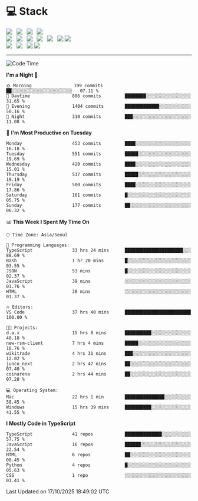 <h1>💻 Stack</h1>
<div>
 <!-- badge : https://shields.io/ -->
 <!-- icon : https://simpleicons.org/?q=Get -->
 <img src="https://img.shields.io/badge/HTML5-e74c3c?style=flat-square&logo=HTML5&logoColor=white"/> &nbsp 
 <img src="https://img.shields.io/badge/CSS3-0A84FF?style=flat-square&logo=CSS3&logoColor=white"/> &nbsp 
 <img src="https://img.shields.io/badge/JavaScript-FFCD11?style=flat-square&logo=JavaScript&logoColor=white"/> &nbsp 
 <img src="https://img.shields.io/badge/TypeScript-3075C0?style=flat-square&logo=TypeScript&logoColor=white"/>
 <br/>
 <img src="https://img.shields.io/badge/Next-000000?style=flat-square&logo=nextdotjs&logoColor=white"/> &nbsp 
 <img src="https://img.shields.io/badge/React-00BCF6?style=flat-square&logo=React&logoColor=white"/> &nbsp 
 <img src="https://img.shields.io/badge/Redux-764ABC?style=flat-square&logo=Redux&logoColor=white"/> &nbsp
 <img src="https://img.shields.io/badge/Recoil-3578E5?style=flat-square&logo=recoil&logoColor=white"/> &nbsp
 <img src="https://img.shields.io/badge/React-Query-FF4154?style=flat-square&logo=reactquery&logoColor=white"/> &nbsp 
 <img src="https://img.shields.io/badge/styled%2Dcomponents-DB7093?style=flat-square&logo=styled%2Dcomponents&logoColor=white"/>
 <img src="https://img.shields.io/badge/CSS Modules-000000?style=flat-square&logo=CSS Modules&logoColor=white"/> &nbsp 
 <br/>
 <img src="https://img.shields.io/badge/Node-339933?style=flat-square&logo=Node.js&logoColor=white"/> &nbsp 
 <img src="https://img.shields.io/badge/Express-000000?style=flat-square&logo=Express&logoColor=white"/> &nbsp 
 <img src="https://img.shields.io/badge/MongoDB-47A248?style=flat-square&logo=MongoDB&logoColor=white"/>
 <img src="https://img.shields.io/badge/MariaDB-003545?style=flat-square&logo=mariadb&logoColor=white"/>
</div>

<hr>

<!--START_SECTION:waka-->
![Code Time](http://img.shields.io/badge/Code%20Time-2%2C978%20hrs%2031%20mins-blue)

**I'm a Night 🦉** 

```text
🌞 Morning                199 commits         ██░░░░░░░░░░░░░░░░░░░░░░░   07.11 % 
🌆 Daytime                886 commits         ████████░░░░░░░░░░░░░░░░░   31.65 % 
🌃 Evening                1404 commits        █████████████░░░░░░░░░░░░   50.16 % 
🌙 Night                  310 commits         ███░░░░░░░░░░░░░░░░░░░░░░   11.08 % 
```
📅 **I'm Most Productive on Tuesday** 

```text
Monday                   453 commits         ████░░░░░░░░░░░░░░░░░░░░░   16.18 % 
Tuesday                  551 commits         █████░░░░░░░░░░░░░░░░░░░░   19.69 % 
Wednesday                420 commits         ████░░░░░░░░░░░░░░░░░░░░░   15.01 % 
Thursday                 537 commits         █████░░░░░░░░░░░░░░░░░░░░   19.19 % 
Friday                   500 commits         ████░░░░░░░░░░░░░░░░░░░░░   17.86 % 
Saturday                 161 commits         █░░░░░░░░░░░░░░░░░░░░░░░░   05.75 % 
Sunday                   177 commits         ██░░░░░░░░░░░░░░░░░░░░░░░   06.32 % 
```


📊 **This Week I Spent My Time On** 

```text
🕑︎ Time Zone: Asia/Seoul

💬 Programming Languages: 
TypeScript               33 hrs 24 mins      ██████████████████████░░░   88.69 % 
Bash                     1 hr 20 mins        █░░░░░░░░░░░░░░░░░░░░░░░░   03.55 % 
JSON                     53 mins             █░░░░░░░░░░░░░░░░░░░░░░░░   02.37 % 
JavaScript               39 mins             ░░░░░░░░░░░░░░░░░░░░░░░░░   01.76 % 
HTML                     30 mins             ░░░░░░░░░░░░░░░░░░░░░░░░░   01.37 % 

🔥 Editors: 
VS Code                  37 hrs 40 mins      █████████████████████████   100.00 % 

🐱‍💻 Projects: 
d.a.x                    15 hrs 8 mins       ██████████░░░░░░░░░░░░░░░   40.18 % 
new-rsm-client           7 hrs 4 mins        █████░░░░░░░░░░░░░░░░░░░░   18.76 % 
wikitrade                4 hrs 31 mins       ███░░░░░░░░░░░░░░░░░░░░░░   12.02 % 
junco_next               2 hrs 47 mins       ██░░░░░░░░░░░░░░░░░░░░░░░   07.40 % 
coinarena                2 hrs 44 mins       ██░░░░░░░░░░░░░░░░░░░░░░░   07.28 % 

💻 Operating System: 
Mac                      22 hrs 1 min        ███████████████░░░░░░░░░░   58.45 % 
Windows                  15 hrs 39 mins      ██████████░░░░░░░░░░░░░░░   41.55 % 
```

**I Mostly Code in TypeScript** 

```text
TypeScript               41 repos            ██████████████░░░░░░░░░░░   57.75 % 
JavaScript               16 repos            ██████░░░░░░░░░░░░░░░░░░░   22.54 % 
HTML                     6 repos             ██░░░░░░░░░░░░░░░░░░░░░░░   08.45 % 
Python                   4 repos             █░░░░░░░░░░░░░░░░░░░░░░░░   05.63 % 
CSS                      1 repo              ░░░░░░░░░░░░░░░░░░░░░░░░░   01.41 % 
```




 Last Updated on 17/10/2025 18:49:02 UTC
<!--END_SECTION:waka-->
